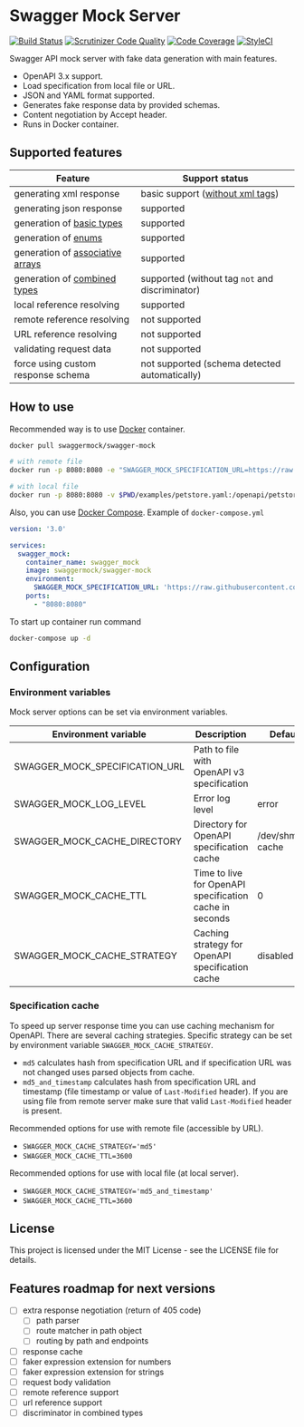 # Swagger Mock Server

[![Build Status](https://travis-ci.org/swagger-mock/swagger-mock.svg?branch=master)](https://travis-ci.org/swagger-mock/swagger-mock)
[![Scrutinizer Code Quality](https://scrutinizer-ci.com/g/swagger-mock/swagger-mock/badges/quality-score.png?b=master)](https://scrutinizer-ci.com/g/swagger-mock/swagger-mock/?branch=master)
[![Code Coverage](https://scrutinizer-ci.com/g/swagger-mock/swagger-mock/badges/coverage.png?b=master)](https://scrutinizer-ci.com/g/swagger-mock/swagger-mock/?branch=master)
[![StyleCI](https://github.styleci.io/repos/145602302/shield?branch=master)](https://github.styleci.io/repos/145602302)

Swagger API mock server with fake data generation with main features.

* OpenAPI 3.x support.
* Load specification from local file or URL.
* JSON and YAML format supported.
* Generates fake response data by provided schemas.
* Content negotiation by Accept header.
* Runs in Docker container.

## Supported features

| Feature | Support status |
| --- | --- |
| generating xml response | basic support ([without xml tags](https://swagger.io/docs/specification/data-models/representing-xml/)) |
| generating json response | supported |
| generation of [basic types](https://swagger.io/docs/specification/data-models/data-types/) | supported |
| generation of [enums](https://swagger.io/docs/specification/data-models/enums/) | supported |
| generation of [associative arrays](https://swagger.io/docs/specification/data-models/dictionaries/) | supported |
| generation of [combined types](https://swagger.io/docs/specification/data-models/oneof-anyof-allof-not/) | supported (without tag `not` and discriminator) |
| local reference resolving | supported |
| remote reference resolving | not supported |
| URL reference resolving | not supported |
| validating request data | not supported |
| force using custom response schema | not supported (schema detected automatically) |

## How to use

Recommended way is to use [Docker](https://www.docker.com/) container.

```bash
docker pull swaggermock/swagger-mock

# with remote file
docker run -p 8080:8080 -e "SWAGGER_MOCK_SPECIFICATION_URL=https://raw.githubusercontent.com/OAI/OpenAPI-Specification/master/examples/v3.0/petstore.yaml" --rm swaggermock/swagger-mock

# with local file
docker run -p 8080:8080 -v $PWD/examples/petstore.yaml:/openapi/petstore.yaml -e "SWAGGER_MOCK_SPECIFICATION_URL=/openapi/petstore.yaml" --rm swaggermock/swagger-mock
```

Also, you can use [Docker Compose](https://docs.docker.com/compose/). Example of `docker-compose.yml`

```yaml
version: '3.0'

services:
  swagger_mock:
    container_name: swagger_mock
    image: swaggermock/swagger-mock
    environment:
      SWAGGER_MOCK_SPECIFICATION_URL: 'https://raw.githubusercontent.com/OAI/OpenAPI-Specification/master/examples/v3.0/petstore.yaml'
    ports:
      - "8080:8080"
```

To start up container run command

```bash
docker-compose up -d
```

## Configuration

### Environment variables

Mock server options can be set via environment variables.

| Environment variable | Description | Default value | Possible values |
| --- | --- | --- | --- |
| SWAGGER_MOCK_SPECIFICATION_URL | Path to file with OpenAPI v3 specification|  | Any valid URL or path to file |
| SWAGGER_MOCK_LOG_LEVEL | Error log level | error | error, warning, info, debug |
| SWAGGER_MOCK_CACHE_DIRECTORY | Directory for OpenAPI specification cache | /dev/shm/openapi-cache | Any valid path |
| SWAGGER_MOCK_CACHE_TTL | Time to live for OpenAPI specification cache in seconds | 0 | Positive integer |
| SWAGGER_MOCK_CACHE_STRATEGY | Caching strategy for OpenAPI specification cache | disabled | disabled, md5, md5_and_timestamp |

### Specification cache

To speed up server response time you can use caching mechanism for OpenAPI. There are several caching strategies. Specific strategy can be set by environment variable `SWAGGER_MOCK_CACHE_STRATEGY`.

* `md5` calculates hash from specification URL and if specification URL was not changed uses parsed objects from cache.
* `md5_and_timestamp` calculates hash from specification URL and timestamp (file timestamp or value of `Last-Modified` header). If you are using file from remote server make sure that valid `Last-Modified` header is present. 

Recommended options for use with remote file (accessible by URL).

* `SWAGGER_MOCK_CACHE_STRATEGY='md5'`
* `SWAGGER_MOCK_CACHE_TTL=3600`

Recommended options for use with local file (at local server).

* `SWAGGER_MOCK_CACHE_STRATEGY='md5_and_timestamp'`
* `SWAGGER_MOCK_CACHE_TTL=3600`

## License

This project is licensed under the MIT License - see the LICENSE file for details.

## Features roadmap for next versions

* [ ] extra response negotiation (return of 405 code)
  * [ ] path parser
  * [ ] route matcher in path object
  * [ ] routing by path and endpoints
* [ ] response cache
* [ ] faker expression extension for numbers
* [ ] faker expression extension for strings
* [ ] request body validation
* [ ] remote reference support
* [ ] url reference support
* [ ] discriminator in combined types
